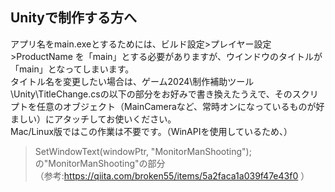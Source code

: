 ## Unityで制作する方へ
アプリ名をmain.exeとするためには、ビルド設定>プレイヤー設定>ProductName を「main」とする必要がありますが、ウインドウのタイトルが「main」となってしまいます。<br>
タイトル名を変更したい場合は、ゲーム2024\制作補助ツール\Unity\TitleChange.csの以下の部分をお好みで書き換えたうえで、そのスクリプトを任意のオブジェクト（MainCameraなど、常時オンになっているものが好ましい）にアタッチしてお使いください。<br>
Mac/Linux版ではこの作業は不要です。（WinAPIを使用しているため、）<br>
>SetWindowText(windowPtr, "MonitorManShooting");<br>
の"MonitorManShooting"の部分<br>
（参考:https://qiita.com/broken55/items/5a2faca1a039f47e43f0 ）
